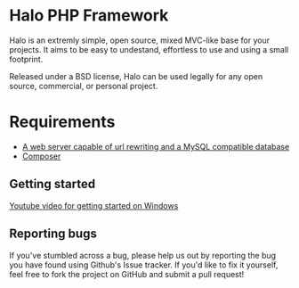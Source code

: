 Halo PHP Framework
===

Halo is an extremly simple, open source, mixed MVC-like base for your projects. It aims to be easy to undestand,
effortless to use and using a small footprint.

Released under a BSD license, Halo can be used legally for any open source, commercial, or personal project.

Requirements
============

- [A web server capable of url rewriting and a MySQL compatible database](https://en.wikipedia.org/wiki/XAMPP)
- [Composer](https://getcomposer.org)

Getting started
------
[Youtube video for getting started on Windows](https://youtu.be/-FiiHe9uN9Y)


Reporting bugs
------
If you've stumbled across a bug, please help us out by reporting the bug you have found using Github's Issue tracker. If
you'd like to fix it yourself, feel free to fork the project on GitHub and submit a pull request!
